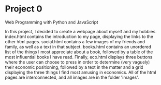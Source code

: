 # Project 0

Web Programming with Python and JavaScript

In this project, I decided to create a webpage about myself and my hobbies.
index.html contains the introduction to my page, displaying the links to the other html pages.
social.html contains a few images of my friends and family, as well as a text in that subject.
books.html contains an unordered list of the things I most appreciate about a book, followed by a table of the most influential books I have read.
Finally, eco.html displays three buttons where the user can choose to press in order to determine (very vaguely) their economic positioning, followed by a text in the matter and a grid displaying the three things I find most amusing in economics.
All of the html pages are interconnected, and all images are in the folder 'images'.
